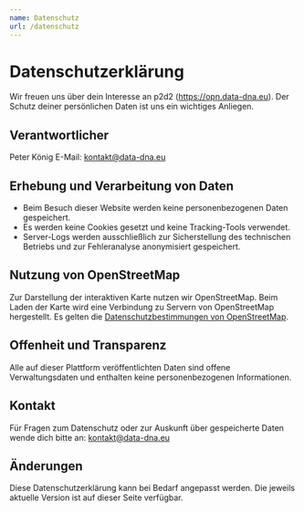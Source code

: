 ```yaml
---
name: Datenschutz
url: /datenschutz
---
```

# Datenschutzerklärung

Wir freuen uns über dein Interesse an p2d2 (https://opn.data-dna.eu). Der Schutz deiner persönlichen Daten ist uns ein wichtiges Anliegen.

## Verantwortlicher

Peter König
E-Mail: kontakt@data-dna.eu

## Erhebung und Verarbeitung von Daten

- Beim Besuch dieser Website werden keine personenbezogenen Daten gespeichert.
- Es werden keine Cookies gesetzt und keine Tracking-Tools verwendet.
- Server-Logs werden ausschließlich zur Sicherstellung des technischen Betriebs und zur Fehleranalyse anonymisiert gespeichert.

## Nutzung von OpenStreetMap

Zur Darstellung der interaktiven Karte nutzen wir OpenStreetMap. Beim Laden der Karte wird eine Verbindung zu Servern von OpenStreetMap hergestellt. Es gelten die [Datenschutzbestimmungen von OpenStreetMap](https://wiki.osmfoundation.org/wiki/Privacy_Policy).

## Offenheit und Transparenz

Alle auf dieser Plattform veröffentlichten Daten sind offene Verwaltungsdaten und enthalten keine personenbezogenen Informationen.

## Kontakt

Für Fragen zum Datenschutz oder zur Auskunft über gespeicherte Daten wende dich bitte an:
kontakt@data-dna.eu

## Änderungen

Diese Datenschutzerklärung kann bei Bedarf angepasst werden. Die jeweils aktuelle Version ist auf dieser Seite verfügbar.
